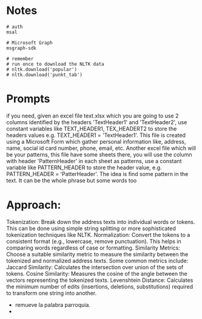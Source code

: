 # Notes
```
# auth
msal

# Microsoft Graph
msgraph-sdk

# remember
# run once to download the NLTK data
# nltk.download('popular')
# nltk.download('punkt_tab')

```

# Prompts

if you need, given an excel file text.xlsx which you are going to use 2 columns  identified by the headers 'TextHeader1' and 'TextHeader2', use constant variables like TEXT_HEADER1, TEX_HEADERT2 to store the headers values e.g. TEXT_HEADER1 = 'TextHeader1'. This file is created using a Microsoft Form which gather personal information like, address, name, social id card number, phone, email, etc. Another excel file which will be your patterns, this file have some sheets there, you will use the column with header 'PatternHeader' in each sheet as patterns, use a constant variable like PATTERN_HEADER to store the header value, e.g. PATTERN_HEADER = 'PatterHeader'. The idea is find some pattern in the text. It can be the whole phrase but some words too

# Approach:

Tokenization: Break down the address texts into individual words or tokens. This can be done using simple string splitting or more sophisticated tokenization techniques like NLTK.
Normalization: Convert the tokens to a consistent format (e.g., lowercase, remove punctuation). This helps in comparing words regardless of case or formatting.
Similarity Metrics: Choose a suitable similarity metric to measure the similarity between the tokenized and normalized address texts. Some common metrics include:
Jaccard Similarity: Calculates the intersection over union of the sets of tokens.
Cosine Similarity: Measures the cosine of the angle between the vectors representing the tokenized texts.
Levenshtein Distance: Calculates the minimum number of edits (insertions, deletions, substitutions) required to transform one string into another.

- remueve la palabra parroquia.
- 